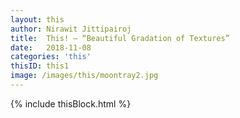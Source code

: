```yaml
---
layout: this
author: Nirawit Jittipairoj
title:  This! – “Beautiful Gradation of Textures”
date:   2018-11-08
categories: 'this'	
thisID: this1
image: /images/this/moontray2.jpg
---
```


{% include thisBlock.html %}

